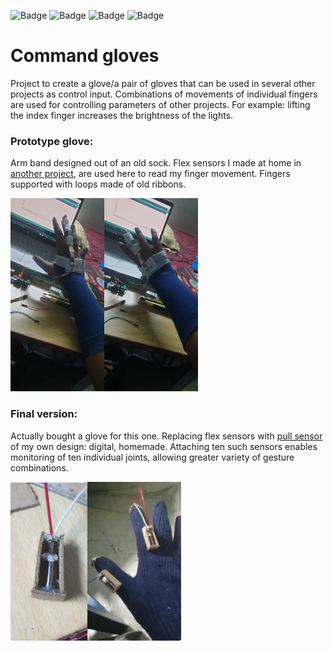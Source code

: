![Badge](https://img.shields.io/badge/Concept-Finalised-green)
![Badge](https://img.shields.io/badge/Theory-Completed-green)
![Badge](https://img.shields.io/badge/Prototype-Tested-green)
![Badge](https://img.shields.io/badge/Final%20Version-In%20progress-blue)

# Command gloves

Project to create a glove/a pair of gloves that can be used in several other projects as control input. Combinations of movements of individual fingers are used for controlling parameters of other projects. For example: lifting the index finger increases the brightness of the lights.

### Prototype glove:
Arm band designed out of an old sock. Flex sensors I made at home in [another project](https://github.com/Roboramv2/Random-projects), are used here to read my finger movement. Fingers supported with loops made of old ribbons.

<img src="./images/proto1.jpeg" width="150"/><img src="./images/proto2.jpeg" width="150"/>

### Final version:
Actually bought a glove for this one. Replacing flex sensors with [pull sensor](https://github.com/Roboramv2/Random-projects) of my own design: digital, homemade. Attaching ten such sensors enables monitoring of ten individual joints, allowing greater variety of gesture combinations.

<img src="./images/var1.jpg" width="123"/><img src="./images/var2.JPG" width="150"/>